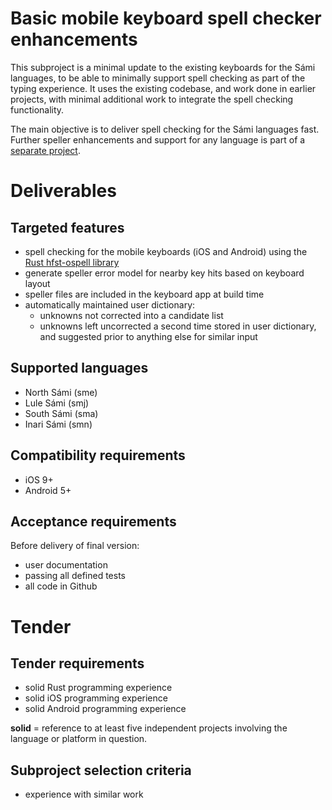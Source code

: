 # Basic mobile keyboard spell checker enhancements

This subproject is a minimal update to the existing keyboards for the Sámi languages, to be able to minimally support spell checking as part of the typing experience. It uses the existing codebase, and work done in earlier projects, with minimal additional work to integrate the spell checking functionality.

The main objective is to deliver spell checking for the Sámi languages fast. Further speller enhancements and support for any language is part of a [separate project](MobileSpell2.md).

# Deliverables

## Targeted features

* spell checking for the mobile keyboards (iOS and Android) using the [Rust hfst-ospell library](https://github.com/bbqsrc/hfst-ospell-rs)
* generate speller error model for nearby key hits based on keyboard layout
* speller files are included in the keyboard app at build time
* automatically maintained user dictionary:
    * unknowns not corrected into a candidate list
    * unknowns left uncorrected a second time stored in user dictionary, and suggested prior to anything else for similar input


## Supported languages

* North Sámi (sme)
* Lule Sámi (smj)
* South Sámi (sma)
* Inari Sámi (smn)

## Compatibility requirements

* iOS 9+
* Android 5+

## Acceptance requirements

Before delivery of final version:

* user documentation
* passing all defined tests
* all code in Github

# Tender

## Tender requirements

* solid Rust programming experience
* solid iOS programming experience
* solid Android programming experience

**solid** = reference to at least five independent projects involving the language or platform in question.

## Subproject selection criteria

* experience with similar work

